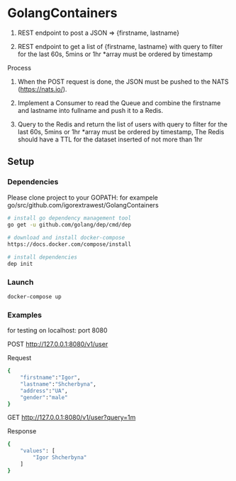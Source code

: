 # GolangContainers

1. REST endpoint to post a JSON => {firstname, lastname}

2. REST endpoint to get a list of {firstname, lastname} with query to filter for the last 60s, 5mins or 1hr
   *array must be ordered by timestamp
   
Process

1. When the POST request is done, the JSON must be pushed to the NATS (https://nats.io/).

2. Implement a Consumer to read the Queue and combine the firstname and lastname into fullname and push it to a Redis.

3. Query to the Redis and return the list of users with query to filter for the last 60s, 5mins or 1hr
   *array must be ordered by timestamp, The Redis should have a TTL for the dataset inserted of not more than 1hr

## Setup

### Dependencies

Please clone project to your GOPATH: for exampele go/src/github.com/igorextrawest/GolangContainers

```bash
# install go dependency management tool 
go get -u github.com/golang/dep/cmd/dep
  
# download and install docker-compose
https://docs.docker.com/compose/install

# install dependencies
dep init
```
### Launch
```bash
docker-compose up
```

### Examples 
for testing on localhost: port 8080 

POST http://127.0.0.1:8080/v1/user

Request 
```bash
{
	"firstname":"Igor",
	"lastname":"Shcherbyna",
	"address":"UA",
	"gender":"male"
}
```

GET http://127.0.0.1:8080/v1/user?query=1m

Response 
```bash
{
    "values": [
        "Igor Shcherbyna"
    ]
}
```
